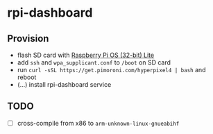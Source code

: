 # rpi-dashboard

## Provision

- flash SD card with [Raspberry Pi OS (32-bit) Lite](https://www.raspberrypi.org/downloads/raspberry-pi-os/)
- add `ssh` and `wpa_supplicant.conf` to `/boot` on SD card
- run `curl -sSL https://get.pimoroni.com/hyperpixel4 | bash` and reboot
- (...) install rpi-dashboard service

## TODO

- [ ] cross-compile from x86 to `arm-unknown-linux-gnueabihf`
